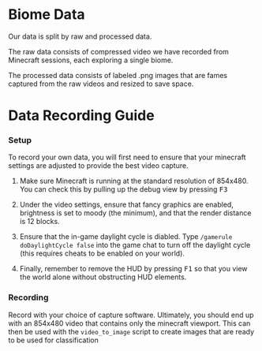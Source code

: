 # Biome Data

Our data is split by raw and processed data.

The raw data consists of compressed video we have recorded from Minecraft sessions, each exploring a single biome.

The processed data consists of labeled .png images that are fames captured from the raw videos and resized to save space.

# Data Recording Guide

### Setup

To record your own data, you will first need to ensure that your minecraft settings are adjusted to provide the best video capture.

1. Make sure Minecraft is running at the standard resolution of 854x480. You can check this by pulling up the debug view by pressing <kbd>F3</kbd>

2. Under the video settings, ensure that fancy graphics are enabled, brightness is set to moody (the minimum), and that the render distance is 12 blocks.

3. Ensure that the in-game daylight cycle is diabled. Type `/gamerule doDaylightCycle false` into the game chat to turn off the daylight cycle (this requires cheats to be enabled on your world).

4. Finally, remember to remove the HUD by pressing <kbd>F1</kbd> so that you view the world alone without obstructing HUD elements.

### Recording

Record with your choice of capture software. Ultimately, you should end up with an 854x480 video that contains only the minecraft viewport. This can then be used with the `video_to_image` script to create images that are ready to be used for classification
